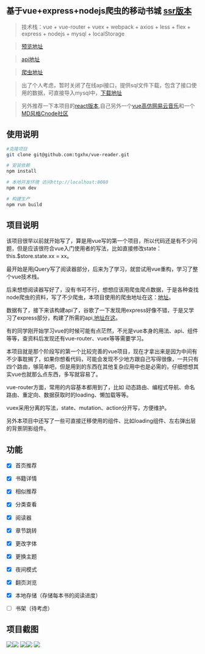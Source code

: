 ## 基于vue+express+nodejs爬虫的移动书城 [ssr版本](https://github.com/tgxhx/vue-reader-ssr)

> 技术栈：vue + vue-router + vuex + webpack + axios + less + flex + express + nodejs + mysql + localStorage

> [预览地址](https://www.huojiayule.com:9989)

> [api地址](https://github.com/tgxhx/node-book-api)

> [爬虫地址](https://github.com/tgxhx/node-crawler)

> 出了个人考虑，暂时关闭了在线api接口，提供sql文件下载，包含了接口使用的数据，可直接导入mysql中，[下载地址](https://pan.baidu.com/s/1b08B3S)

> 另外推荐一下本项目的[react版本](https://github.com/tgxhx/react-reader),自己另外一个[vue高仿网易云音乐](https://github.com/tgxhx/vue-music)和一个[MD风格Cnode社区](https://github.com/tgxhx/vue-md-cnode)
## 使用说明

``` bash
#克隆项目
git clone git@github.com:tgxhx/vue-reader.git

# 安装依赖
npm install

# 本地开发环境 访问http://localhost:8080
npm run dev

# 构建生产
npm run build

```

## 项目说明
该项目很早以前就开始写了，算是用vue写的第一个项目，所以代码还是有不少问题，但是应该很符合vue入门使用者的写法，比如直接修改state：this.$store.state.xx = xx。

最开始是用jQuery写了阅读器部分，后来为了学习，就尝试用vue重构，学习了整个vue技术栈。

后来想想阅读器写好了，没有书可不行，想想应该用爬虫爬点数据，于是各种查找node爬虫的资料，写了不少爬虫，本项目使用的爬虫地址在这：[地址](https://github.com/tgxhx/node-crawler)。

数据有了，接下来该构建api了，谷歌了一下发现用express好像不错，于是又学习了express部分，构建了所需的api,[地址在这](https://github.com/tgxhx/node-book-api)。

有的同学刚开始学习vue的时候可能有点茫然，不光是vue本身的用法、api、组件等等，查资料后发现还有vue-router、vuex等等需要学习。

本项目就是那个阶段写的第一个比较完善的vue项目，现在才拿出来是因为中间有不少事耽搁了，如果你想看代码，可能会发现不少地方跟自己写得很像，一共只有四个路由，够简单吧，但是用到的东西在其他复杂应用中也是必需的，仔细想想其实vue也就那么点东西，多写就容易了。

vue-router方面，常用的内容基本都用到了，比如
动态路由、编程式导航、命名路由、重定向、数据获取时的loading、懒加载等等。

vuex采用分离的写法，state、mutation、action分开写，方便维护。

另外本项目中还写了一些可直接迁移使用的组件、比如loading组件、左右弹出层的背景阴影组件。

## 功能
- [x] 首页推荐
- [x] 书籍详情
- [x] 相似推荐
- [x] 分类查看 
- [x] 阅读器 
- [x] 章节跳转
- [x] 更改字体
- [x] 更换主题
- [x] 夜间模式
- [x] 翻页浏览
- [x] 本地存储（存储每本书的阅读进度）
- [ ] 书架（待考虑）


## 项目截图
![](screen/1.png)![](screen/2.png)
![](screen/3.png)![](screen/4.png)
![](screen/5.png)
